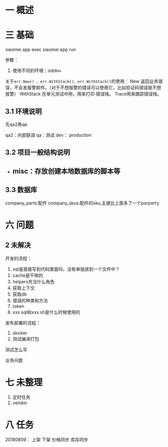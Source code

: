 # 一 概述

# 三 基础
xiaomei app exec
xiaomei app run

参数：
1. 使用不同的环境：`GOENV=`

关于`err.New() 、err.WithStack()、err.WithStack()`的使用：
New 返回业务错误，不会发报警邮件。（对于不想报警的错误可以使用它，比如验证码错误就不想报警）
WithStack 在单元测试中用，用来打印 错误栈。
Trace用来跟踪错误栈。

## 3.1 环境说明
先qa2再qa

qa2：内部联调
qa：测试
dev：
production

## 3.2 项目一般结构说明
- misc：存放创建本地数据库的脚本等
    - 

## 3.3 数据库
company_parts:配件
company_skus:配件的sku,主键比上面多了一个porperty




# 六 问题
## 2 未解决
开发的流程：
1. sql是直接写到代码里面吗，没有单独放到一个文件中？
1. cache是干嘛的
1. helpers充当什么角色
2. 获取上下文
3. 获取db
4. 错误的种类和方法
5. token
6. xxx.sql和xxx.sh是什么时候使用的

发布部署的流程：
1. docker
2. 测试编译打包

测试怎么写

业务问题

# 七 未整理
1. 定时任务
2. vendor

# 八 任务
20180809：
上架
下架
价格同步
库存同步